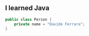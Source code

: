 ## I learned Java

```java title="Person.java"
public class Person {
    private name = "Davide Ferrara";
}
```